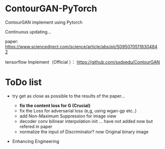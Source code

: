 # ContourGAN-PyTorch
ContourGAN implement using Pytorch

Continuous updating...

paper:      https://www.sciencedirect.com/science/article/abs/pii/S0950705118304842

tensorflow Implement（Official ）： https://github.com/sxdxedu/ContourGAN






# ToDo list
* try get as close as possible to the results of the paper...
  * **fix the content loss for G   (Crucial)**
  * fix the Loss for adversarial loss  (e,g,  using wgan-gp  etc..)
  * add Non-Maximum Suppression for image view
  * decoder conv bilinear interpolation init ... have not added now but refered in paper
  * normalize the input of Discriminator?  now Original binary image



* Enhancing Engineering